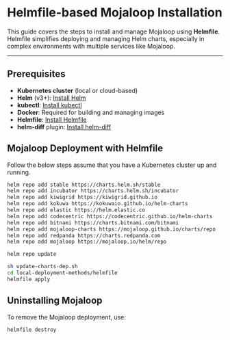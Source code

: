
# Helmfile-based Mojaloop Installation

This guide covers the steps to install and manage Mojaloop using **Helmfile**. Helmfile simplifies deploying and managing Helm charts, especially in complex environments with multiple services like Mojaloop.

---

## Prerequisites

- **Kubernetes cluster** (local or cloud-based)
- **Helm** (v3+): [Install Helm](https://helm.sh/docs/intro/install/)
- **kubectl**: [Install kubectl](https://kubernetes.io/docs/tasks/tools/)
- **Docker**: Required for building and managing images
- **Helmfile**: [Install Helmfile](https://github.com/helmfile/helmfile?tab=readme-ov-file#installation)
- **helm-diff** plugin: [Install helm-diff](https://github.com/databus23/helm-diff?tab=readme-ov-file#using-helm-plugin-manager--23x)


## Mojaloop Deployment with Helmfile

Follow the below steps assume that you have a Kubernetes cluster up and running.

```bash
helm repo add stable https://charts.helm.sh/stable
helm repo add incubator https://charts.helm.sh/incubator
helm repo add kiwigrid https://kiwigrid.github.io
helm repo add kokuwa https://kokuwaio.github.io/helm-charts
helm repo add elastic https://helm.elastic.co
helm repo add codecentric https://codecentric.github.io/helm-charts
helm repo add bitnami https://charts.bitnami.com/bitnami
helm repo add mojaloop-charts https://mojaloop.github.io/charts/repo 
helm repo add redpanda https://charts.redpanda.com
helm repo add mojaloop https://mojaloop.io/helm/repo

helm repo update

sh update-charts-dep.sh
cd local-deployment-methods/helmfile
helmfile apply
```

## Uninstalling Mojaloop
To remove the Mojaloop deployment, use:
```
helmfile destroy
```
